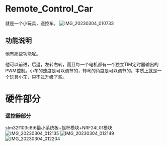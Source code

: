 # Remote_Control_Car
就是一个小玩具，遥控车。
![IMG_20230304_010733](https://user-images.githubusercontent.com/89727667/222783478-8eef1f79-2593-46db-a06d-619b3e284f1e.jpg)

## 功能说明
他有那些功能呢。

他可以前进，后退，左转右转，而且每一个电机都有一个独立TIM定时器输出的PWM控制。小车的速度是可以调节的，转弯的角度是可以调节的。本质上就是一个玩具小车，只不过升级了些。

# 硬件部分
### 遥控器部分
stm32f103c8t6最小系统板+摇杆模块+NRF24L01模块
![IMG_20230304_012135](https://user-images.githubusercontent.com/89727667/222786373-f0b2a1cb-c5c3-44e1-92fa-9b552e927728.jpg)
![IMG_20230304_012149](https://user-images.githubusercontent.com/89727667/222786384-6d3fe203-7763-46e0-b29a-805cd40ab752.jpg)
![IMG_20230304_012204](https://user-images.githubusercontent.com/89727667/222786413-d702ec72-56fe-4dc2-a81e-ca30316cd4f7.jpg)
